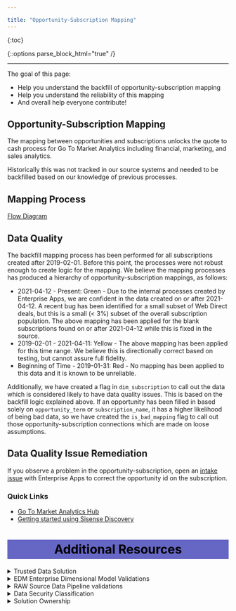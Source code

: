 ```yaml
---

title: "Opportunity-Subscription Mapping"
---
```




{:toc}

{::options parse_block_html="true" /}

---

The goal of this page:

- Help you understand the backfill of opportunity-subscription mapping
- Help you understand the reliability of this mapping
- And overall help everyone contribute!

## Opportunity-Subscription Mapping

The mapping between opportunities and subscriptions unlocks the quote to cash process for Go To Market Analytics including financial, marketing, and sales analytics.

Historically this was not tracked in our source systems and needed to be backfilled based on our knowledge of previous processes.

## Mapping Process

[Flow Diagram](https://lucid.app/lucidchart/e7661694-61ed-4317-b648-d054be9aff0e/edit?viewport_loc=-76%2C340%2C3590%2C1767%2C0_0&invitationId=inv_f50ea2e1-1ea8-47ca-b950-75b723273b00)


## Data Quality

The backfill mapping process has been performed for all subscriptions created after 2019-02-01. Before this point, the processes were not robust enough to create logic for the mapping. We believe the mapping processes has produced a hierarchy of opportunity-subscription mappings, as follows:

- 2021-04-12 - Present: Green - Due to the internal processes created by Enterprise Apps, we are confident in the data created on or after 2021-04-12. A recent bug has been identified for a small subset of Web Direct deals, but this is a small (< 3%) subset of the overall subscription population. The above mapping has been applied for the blank subscriptions found on or after 2021-04-12 while this is fixed in the source.
- 2019-02-01 - 2021-04-11: Yellow - The above mapping has been applied for this time range. We believe this is directionally correct based on testing, but cannot assure full fidelity.
- Beginning of Time - 2019-01-31: Red - No mapping has been applied to this data and it is known to be unreliable.

Additionally, we have created a flag in `dim_subscription` to call out the data which is considered likely to have data quality issues. This is based on the backfill logic explained above. If an opportunity has been filled in based solely on `opportunity_term` or `subscription_name`, it has a higher likelihood of being bad data, so we have created the `is_bad_mapping` flag to call out those opportunity-subscription connections which are made on loose assumptions.

## Data Quality Issue Remediation

If you observe a problem in the opportunity-subscription, open an [intake issue](https://gitlab.com/gitlab-com/business-technology/enterprise-apps/intake/-/issues/new?issue%5Bmilestone_id%5D=) with Enterprise Apps to correct the opportunity id on the subscription.

### Quick Links

- [Go To Market Analytics Hub](https://app.periscopedata.com/app/gitlab/844281/Go-To-Market-Analytics-Hub-v1.0)
- [Getting started using Sisense Discovery](https://www.youtube.com/watch?v=F4FwRcKb95w&feature=youtu.be)

<style> #headerformat {
background-color: #6666c4; color: black; padding: 5px; text-align: center;
}
</style>
<h1 id="headerformat">Additional Resources </h1>

<details>
<summary markdown='span'>
  Trusted Data Solution
</summary>

ARR models use the `arr`, `arr_snapshots`, `mrr`, `zuora`, `billing_account`, and `crm_account` tags for Trusted Data tests and their results. This can be seen most easily using the [Trusted Data Dashboard](https://app.periscopedata.com/app/gitlab/756199/Trusted-Data-Dashboard)

See overview at [Trusted Data Framework](https://about.gitlab.com/handbook/business-technology/data-team/platform/#tdf)

[dbt guide examples](https://about.gitlab.com/handbook/business-technology/data-team/platform/dbt-guide/#trusted-data-framework) for
details and examples on implementing further tests
</details>

<details>
<summary markdown='span'>
  EDM Enterprise Dimensional Model Validations
</summary>
The [(WIP) Enterprise Dimensional Model Validation Dashboard](https://app.periscopedata.com/app/gitlab/760445/WIP:-Enterprise-Dimensional-Model-Validation-Dashboard) reports on latest Enterprise Dimensional model test and runs.
</details>

<details>
<summary markdown='span'>
  RAW Source Data Pipeline validations
</summary>
[Data Pipeline Health Validations](https://app.periscopedata.com/app/gitlab/715938/Data-Pipeline-Health-Dashboard)
</details>

<details>
<summary markdown='span'>
  Data Security Classification
</summary>

Coming Soon

**ORANGE**

- Description: Customer and Personal data at the row or record level.

- Objects:
  -

  -

**YELLOW**

- Description: GitLab Financial data, which includes aggregations or totals.

- Objects:
  -

  -
</details>

<details>
<summary markdown='span'>
  Solution Ownership
</summary>
* Source System Owner:
  * Salesforce: `@jbrennan1`
  * Zuora: `@andrew_murray`
* Source System Subject Matter Expert:
  * Salesforce: `@jbrennan1`
  * Zuora: `@andrew_murray`
* Data Team Subject Matter Expert: `@paul_armstrong` `@jeanpeguero` `@jjstark` `@iweeks` `@michellecooper`
</details>

